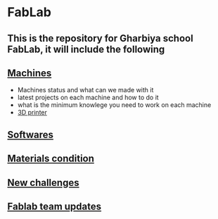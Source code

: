 # FabLab

## This is the repository for Gharbiya school FabLab, it will include the following

## [Machines](/tree/master/machines)
- Machines status and what can we made with it
- latest projects on each machine and how to do it
- what is the minimum knowlege you need to work on each machine
- [3D printer](/machines/3d-printer.md)

## [Softwares](/software.md)
## [Materials condition](/materials-conditions.md)
## [New challenges](new-challenges.md)
## [Fablab team updates](fablab-team-updates.md)